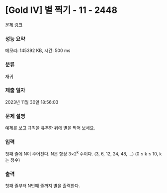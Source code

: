 # [Gold IV] 별 찍기 - 11 - 2448 

[문제 링크](https://www.acmicpc.net/problem/2448) 

### 성능 요약

메모리: 145392 KB, 시간: 500 ms

### 분류

재귀

### 제출 일자

2023년 11월 30일 18:56:03

### 문제 설명

<p>예제를 보고 규칙을 유추한 뒤에 별을 찍어 보세요.</p>

### 입력 

 <p>첫째 줄에 N이 주어진다. N은 항상 3×2<sup>k</sup> 수이다. (3, 6, 12, 24, 48, ...) (0 ≤ k ≤ 10, k는 정수)</p>

### 출력 

 <p>첫째 줄부터 N번째 줄까지 별을 출력한다.</p>

